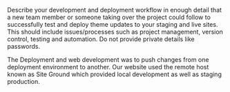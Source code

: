 Describe your development and deployment workflow in enough detail that a new team member or someone taking over the project could follow to successfully test and deploy theme updates to your staging and live sites. This should include issues/processes such as project management, version control, testing and automation. Do not provide private details like passwords.

The Deployment and web development was to push changes from one deployment environment to another.
Our website used the remote host known as Site Ground which provided local development as well as staging production. 
